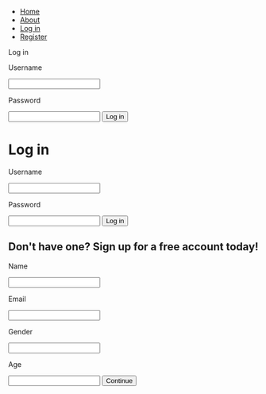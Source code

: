 <!DOCTYPE html>
<html>
<head>
<style>
.nav {
    list-style: none;
    text-align: right;
    padding: 1.3%;
    position: fixed;
    width: 100%;
    z-index: 20;

}

/* Option 1 - Display Inline */
.nav li {
    display: inline-block;
    font-size: 150%;
    margin-right: 3%;
    font-family: 'Fjalla One', sans-serif;
    font-weight: 100;

}

.nav a {
    text-decoration: none;
    color: #fff;
    display: block;
    transition: .3s background-color;
    -webkit-transition: font-size ease 2s;
    -moz-transition: font-size ease 2s;
    -o-transition: font-size ease 2s;
    text-decoration: none;
    position: relative;
    color: #ffffff;
}

.nav a:hover:after {
    width: 100%;
    font-size: 109%;
}


.nav a:after {
    content: '';
    position: absolute;
    bottom: 0;
    left: 0;
    width: 0%;
    border-bottom: 3px solid #32CD32;
    transition: 0.4s;
}

nav.navbar {
    background: #ffffff;
    -webkit-transition: all 0.4s ease;
    transition: all 0.4s ease;

}
   

</style>
<title>Livin Life</title>
</head>
<body>
<div class="nav_bar">
<ul>
<li><a href="/howtolivelifefordummies">Home</a></li>
<li><a href="/github.io/login">About</a></li>
<li><a href="/login">Log in</a></li>
<li><a href="/register">Register</a></li>
</ul>
</div>
</html>

<html>
<head>
<title>Login</title>
Log in
</head>
<body>
<p>Username</p>
<input>
<p>Password</p>
<input>
<button>Log in</button>
</body>
</html>




<h1>Log in</h1>
<p>Username</p>
<input>
<p>Password</p>
<input>
<button>Log in</button>

<h2>Don't have one? Sign up for a free account today!</h2>
<p>Name</p>
<input>
<p>Email</p>
<input>
<p>Gender</p>
<input>
<p>Age</p>
<input>
<button>Continue</button>


</body>
</html>
